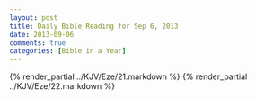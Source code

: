 ```yaml
---
layout: post
title: Daily Bible Reading for Sep 6, 2013
date: 2013-09-06
comments: true
categories: [Bible in a Year]
---
```

{% render_partial ../KJV/Eze/21.markdown %}
{% render_partial ../KJV/Eze/22.markdown %}
